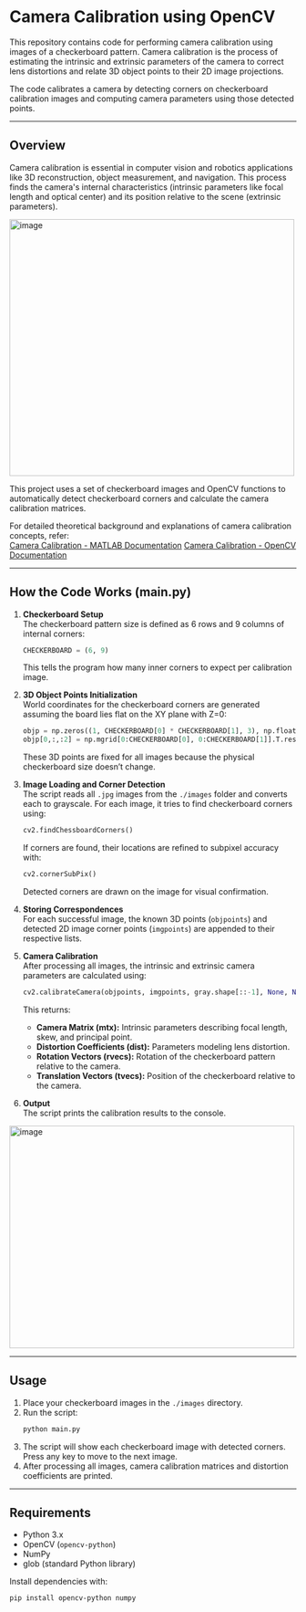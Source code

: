 # Camera Calibration using OpenCV

This repository contains code for performing camera calibration using images of a checkerboard pattern. Camera calibration is the process of estimating the intrinsic and extrinsic parameters of the camera to correct lens distortions and relate 3D object points to their 2D image projections.

The code calibrates a camera by detecting corners on checkerboard calibration images and computing camera parameters using those detected points.

***

## Overview

Camera calibration is essential in computer vision and robotics applications like 3D reconstruction, object measurement, and navigation. This process finds the camera's internal characteristics (intrinsic parameters like focal length and optical center) and its position relative to the scene (extrinsic parameters).


<img width="500" height="450" alt="image" src="https://github.com/user-attachments/assets/d4ba6f4b-aa87-45a6-8f38-1c605185ab92" />


This project uses a set of checkerboard images and OpenCV functions to automatically detect checkerboard corners and calculate the camera calibration matrices.

For detailed theoretical background and explanations of camera calibration concepts, refer:  
[Camera Calibration - MATLAB Documentation](https://in.mathworks.com/help/vision/ug/camera-calibration.html)
[Camera Calibration - OpenCV Documentation](https://docs.opencv.org/4.x/dc/dbb/tutorial_py_calibration.html)
***

## How the Code Works (main.py)

1. **Checkerboard Setup**  
   The checkerboard pattern size is defined as 6 rows and 9 columns of internal corners:
   ```python
   CHECKERBOARD = (6, 9)
   ```
   This tells the program how many inner corners to expect per calibration image.

2. **3D Object Points Initialization**  
   World coordinates for the checkerboard corners are generated assuming the board lies flat on the XY plane with Z=0:
   ```python
   objp = np.zeros((1, CHECKERBOARD[0] * CHECKERBOARD[1], 3), np.float32)
   objp[0,:,:2] = np.mgrid[0:CHECKERBOARD[0], 0:CHECKERBOARD[1]].T.reshape(-1, 2)
   ```
   These 3D points are fixed for all images because the physical checkerboard size doesn’t change.

3. **Image Loading and Corner Detection**  
   The script reads all `.jpg` images from the `./images` folder and converts each to grayscale. For each image, it tries to find checkerboard corners using:
   ```python
   cv2.findChessboardCorners()
   ```
   If corners are found, their locations are refined to subpixel accuracy with:
   ```python
   cv2.cornerSubPix()
   ```
   Detected corners are drawn on the image for visual confirmation.

4. **Storing Correspondences**  
   For each successful image, the known 3D points (`objpoints`) and detected 2D image corner points (`imgpoints`) are appended to their respective lists.

5. **Camera Calibration**  
   After processing all images, the intrinsic and extrinsic camera parameters are calculated using:
   ```python
   cv2.calibrateCamera(objpoints, imgpoints, gray.shape[::-1], None, None)
   ```
   This returns:
   - **Camera Matrix (mtx):** Intrinsic parameters describing focal length, skew, and principal point.
   - **Distortion Coefficients (dist):** Parameters modeling lens distortion.
   - **Rotation Vectors (rvecs):** Rotation of the checkerboard pattern relative to the camera.
   - **Translation Vectors (tvecs):** Position of the checkerboard relative to the camera.

6. **Output**  
   The script prints the calibration results to the console.
<img width="500" height="390" alt="image" src="https://github.com/user-attachments/assets/6b287566-fb58-4f79-aee0-bfc54c1913f4" />


***

## Usage

1. Place your checkerboard images in the `./images` directory.
2. Run the script:
   ```bash
   python main.py
   ```
3. The script will show each checkerboard image with detected corners. Press any key to move to the next image.
4. After processing all images, camera calibration matrices and distortion coefficients are printed.

***

## Requirements

- Python 3.x
- OpenCV (`opencv-python`)
- NumPy
- glob (standard Python library)

Install dependencies with:
```bash
pip install opencv-python numpy
```


